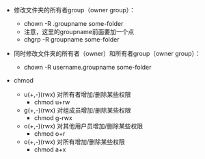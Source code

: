 * 修改文件夹的所有者group（owner group）：
    * chown -R .groupname some-folder
    * 注意，这里的groupname前面要加一个点
    * chgrp -R groupname some-folder
* 同时修改文件夹的所有者（owner）和所有者group（owner group）：
    * chown -R username.groupname some-folder

* chmod
    * u(+,-)(rwx) 对所有者增加/删除某些权限
        * chmod u+rw
    * g(+,-)(rwx) 对组成员增加/删除某些权限
        * chmod g-rwx
    * o(+,-)(rwx) 对其他用户员增加/删除某些权限
        * chmod o+r
    * o(+,-)(rwx) 对所有增加/删除某些权限
        * chmod a+x